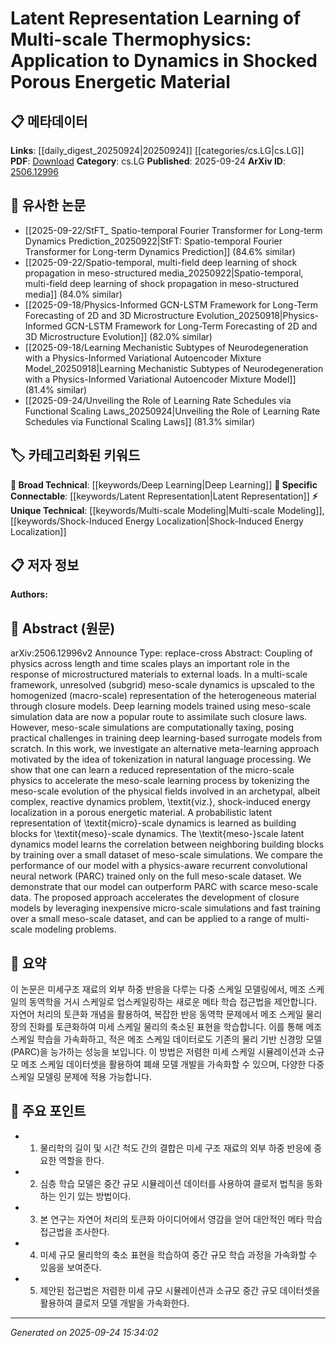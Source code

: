 <!-- KEYWORD_LINKING_METADATA:
{
  "processed_timestamp": "2025-09-24T15:34:02.758378",
  "vocabulary_version": "1.0",
  "selected_keywords": [
    "Latent Representation",
    "Multi-scale Modeling",
    "Deep Learning",
    "Shock-Induced Energy Localization"
  ],
  "rejected_keywords": [],
  "similarity_scores": {
    "Latent Representation": 0.78,
    "Multi-scale Modeling": 0.82,
    "Deep Learning": 0.75,
    "Shock-Induced Energy Localization": 0.8
  },
  "extraction_method": "AI_prompt_based",
  "budget_applied": true,
  "candidates_json": {
    "candidates": [
      {
        "surface": "latent representation",
        "canonical": "Latent Representation",
        "aliases": [
          "latent space",
          "latent variable"
        ],
        "category": "specific_connectable",
        "rationale": "Latent representations are crucial for connecting various scales in multi-scale modeling, enhancing the understanding of underlying dynamics.",
        "novelty_score": 0.65,
        "connectivity_score": 0.85,
        "specificity_score": 0.7,
        "link_intent_score": 0.78
      },
      {
        "surface": "multi-scale modeling",
        "canonical": "Multi-scale Modeling",
        "aliases": [
          "multi-scale framework",
          "scale-bridging"
        ],
        "category": "unique_technical",
        "rationale": "Multi-scale modeling is a unique approach in physics and engineering for linking different scales, crucial for understanding complex systems.",
        "novelty_score": 0.72,
        "connectivity_score": 0.79,
        "specificity_score": 0.8,
        "link_intent_score": 0.82
      },
      {
        "surface": "deep learning models",
        "canonical": "Deep Learning",
        "aliases": [
          "DL models"
        ],
        "category": "broad_technical",
        "rationale": "Deep learning is a foundational technology that supports the development of surrogate models in multi-scale frameworks.",
        "novelty_score": 0.4,
        "connectivity_score": 0.9,
        "specificity_score": 0.6,
        "link_intent_score": 0.75
      },
      {
        "surface": "shock-induced energy localization",
        "canonical": "Shock-Induced Energy Localization",
        "aliases": [
          "energy localization",
          "shock dynamics"
        ],
        "category": "unique_technical",
        "rationale": "This specific phenomenon is central to the study, providing insights into the behavior of energetic materials under shock.",
        "novelty_score": 0.78,
        "connectivity_score": 0.65,
        "specificity_score": 0.85,
        "link_intent_score": 0.8
      }
    ],
    "ban_list_suggestions": [
      "meso-scale",
      "micro-scale",
      "closure models"
    ]
  },
  "decisions": [
    {
      "candidate_surface": "latent representation",
      "resolved_canonical": "Latent Representation",
      "decision": "linked",
      "scores": {
        "novelty": 0.65,
        "connectivity": 0.85,
        "specificity": 0.7,
        "link_intent": 0.78
      }
    },
    {
      "candidate_surface": "multi-scale modeling",
      "resolved_canonical": "Multi-scale Modeling",
      "decision": "linked",
      "scores": {
        "novelty": 0.72,
        "connectivity": 0.79,
        "specificity": 0.8,
        "link_intent": 0.82
      }
    },
    {
      "candidate_surface": "deep learning models",
      "resolved_canonical": "Deep Learning",
      "decision": "linked",
      "scores": {
        "novelty": 0.4,
        "connectivity": 0.9,
        "specificity": 0.6,
        "link_intent": 0.75
      }
    },
    {
      "candidate_surface": "shock-induced energy localization",
      "resolved_canonical": "Shock-Induced Energy Localization",
      "decision": "linked",
      "scores": {
        "novelty": 0.78,
        "connectivity": 0.65,
        "specificity": 0.85,
        "link_intent": 0.8
      }
    }
  ]
}
-->

# Latent Representation Learning of Multi-scale Thermophysics: Application to Dynamics in Shocked Porous Energetic Material

## 📋 메타데이터

**Links**: [[daily_digest_20250924|20250924]] [[categories/cs.LG|cs.LG]]
**PDF**: [Download](https://arxiv.org/pdf/2506.12996.pdf)
**Category**: cs.LG
**Published**: 2025-09-24
**ArXiv ID**: [2506.12996](https://arxiv.org/abs/2506.12996)

## 🔗 유사한 논문
- [[2025-09-22/StFT_ Spatio-temporal Fourier Transformer for Long-term Dynamics Prediction_20250922|StFT: Spatio-temporal Fourier Transformer for Long-term Dynamics Prediction]] (84.6% similar)
- [[2025-09-22/Spatio-temporal, multi-field deep learning of shock propagation in meso-structured media_20250922|Spatio-temporal, multi-field deep learning of shock propagation in meso-structured media]] (84.0% similar)
- [[2025-09-18/Physics-Informed GCN-LSTM Framework for Long-Term Forecasting of 2D and 3D Microstructure Evolution_20250918|Physics-Informed GCN-LSTM Framework for Long-Term Forecasting of 2D and 3D Microstructure Evolution]] (82.0% similar)
- [[2025-09-18/Learning Mechanistic Subtypes of Neurodegeneration with a Physics-Informed Variational Autoencoder Mixture Model_20250918|Learning Mechanistic Subtypes of Neurodegeneration with a Physics-Informed Variational Autoencoder Mixture Model]] (81.4% similar)
- [[2025-09-24/Unveiling the Role of Learning Rate Schedules via Functional Scaling Laws_20250924|Unveiling the Role of Learning Rate Schedules via Functional Scaling Laws]] (81.3% similar)

## 🏷️ 카테고리화된 키워드
**🧠 Broad Technical**: [[keywords/Deep Learning|Deep Learning]]
**🔗 Specific Connectable**: [[keywords/Latent Representation|Latent Representation]]
**⚡ Unique Technical**: [[keywords/Multi-scale Modeling|Multi-scale Modeling]], [[keywords/Shock-Induced Energy Localization|Shock-Induced Energy Localization]]

## 📋 저자 정보

**Authors:** 

## 📄 Abstract (원문)

arXiv:2506.12996v2 Announce Type: replace-cross 
Abstract: Coupling of physics across length and time scales plays an important role in the response of microstructured materials to external loads. In a multi-scale framework, unresolved (subgrid) meso-scale dynamics is upscaled to the homogenized (macro-scale) representation of the heterogeneous material through closure models. Deep learning models trained using meso-scale simulation data are now a popular route to assimilate such closure laws. However, meso-scale simulations are computationally taxing, posing practical challenges in training deep learning-based surrogate models from scratch. In this work, we investigate an alternative meta-learning approach motivated by the idea of tokenization in natural language processing. We show that one can learn a reduced representation of the micro-scale physics to accelerate the meso-scale learning process by tokenizing the meso-scale evolution of the physical fields involved in an archetypal, albeit complex, reactive dynamics problem, \textit{viz.}, shock-induced energy localization in a porous energetic material. A probabilistic latent representation of \textit{micro}-scale dynamics is learned as building blocks for \textit{meso}-scale dynamics. The \textit{meso-}scale latent dynamics model learns the correlation between neighboring building blocks by training over a small dataset of meso-scale simulations. We compare the performance of our model with a physics-aware recurrent convolutional neural network (PARC) trained only on the full meso-scale dataset. We demonstrate that our model can outperform PARC with scarce meso-scale data. The proposed approach accelerates the development of closure models by leveraging inexpensive micro-scale simulations and fast training over a small meso-scale dataset, and can be applied to a range of multi-scale modeling problems.

## 📝 요약

이 논문은 미세구조 재료의 외부 하중 반응을 다루는 다중 스케일 모델링에서, 메조 스케일의 동역학을 거시 스케일로 업스케일링하는 새로운 메타 학습 접근법을 제안합니다. 자연어 처리의 토큰화 개념을 활용하여, 복잡한 반응 동역학 문제에서 메조 스케일 물리장의 진화를 토큰화하여 미세 스케일 물리의 축소된 표현을 학습합니다. 이를 통해 메조 스케일 학습을 가속화하고, 적은 메조 스케일 데이터로도 기존의 물리 기반 신경망 모델(PARC)을 능가하는 성능을 보입니다. 이 방법은 저렴한 미세 스케일 시뮬레이션과 소규모 메조 스케일 데이터셋을 활용하여 폐쇄 모델 개발을 가속화할 수 있으며, 다양한 다중 스케일 모델링 문제에 적용 가능합니다.

## 🎯 주요 포인트

- 1. 물리학의 길이 및 시간 척도 간의 결합은 미세 구조 재료의 외부 하중 반응에 중요한 역할을 한다.
- 2. 심층 학습 모델은 중간 규모 시뮬레이션 데이터를 사용하여 클로저 법칙을 동화하는 인기 있는 방법이다.
- 3. 본 연구는 자연어 처리의 토큰화 아이디어에서 영감을 얻어 대안적인 메타 학습 접근법을 조사한다.
- 4. 미세 규모 물리학의 축소 표현을 학습하여 중간 규모 학습 과정을 가속화할 수 있음을 보여준다.
- 5. 제안된 접근법은 저렴한 미세 규모 시뮬레이션과 소규모 중간 규모 데이터셋을 활용하여 클로저 모델 개발을 가속화한다.


---

*Generated on 2025-09-24 15:34:02*